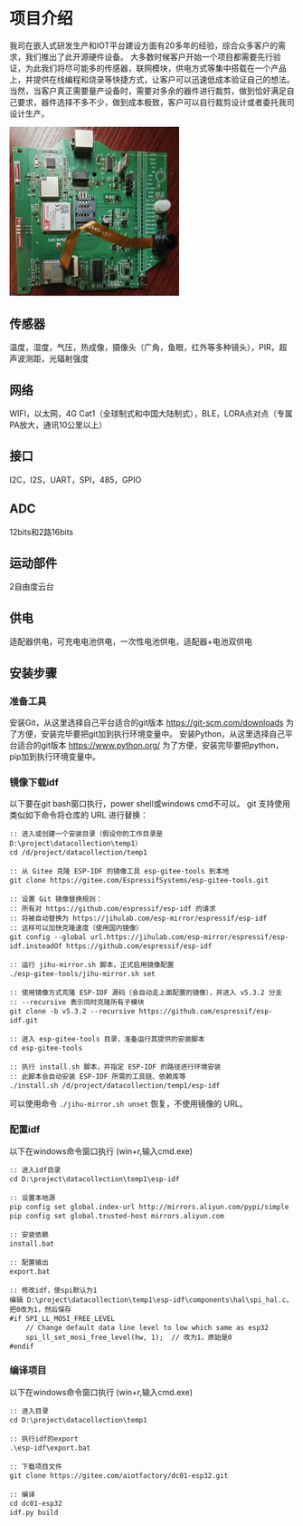 # 项目介绍

我司在嵌入式研发生产和IOT平台建设方面有20多年的经验，综合众多客户的需求，我们推出了此开源硬件设备。
大多数时候客户开始一个项目都需要先行验证，为此我们将尽可能多的传感器，联网模块，供电方式等集中搭载在一个产品上，并提供在线编程和烧录等快捷方式，让客户可以迅速低成本验证自己的想法。
当然，当客户真正需要量产设备时，需要对多余的器件进行裁剪，做到恰好满足自己要求，器件选择不多不少，做到成本极致，客户可以自行裁剪设计或者委托我司设计生产。

<img src="docs/pcb02.jpg" alt="PCB图片" width="300"/>

## 传感器

温度，湿度，气压，热成像，摄像头（广角，鱼眼，红外等多种镜头），PIR，超声波测距，光辐射强度

## 网络

WIFI，以太网，4G Cat1（全球制式和中国大陆制式），BLE，LORA点对点（专属PA放大，通讯10公里以上）

## 接口

I2C，I2S，UART，SPI，485，GPIO

## ADC

12bits和2路16bits

## 运动部件

2自由度云台

## 供电

适配器供电，可充电电池供电，一次性电池供电，适配器+电池双供电


## 安装步骤

### 准备工具

安装Git，从这里选择自己平台适合的git版本 https://git-scm.com/downloads 为了方便，安装完毕要把git加到执行环境变量中。
安装Python，从这里选择自己平台适合的git版本 https://www.python.org/ 为了方便，安装完毕要把python，pip加到执行环境变量中。

   
### 镜像下载idf

以下要在git bash窗口执行，power shell或windows cmd不可以。
git 支持使用类似如下命令将仓库的 URL 进行替换：

```
:: 进入或创建一个安装目录（假设你的工作目录是 D:\project\datacollection\temp1）
cd /d/project/datacollection/temp1

:: 从 Gitee 克隆 ESP-IDF 的镜像工具 esp-gitee-tools 到本地
git clone https://gitee.com/EspressifSystems/esp-gitee-tools.git

:: 设置 Git 镜像替换规则：
:: 所有对 https://github.com/espressif/esp-idf 的请求
:: 将被自动替换为 https://jihulab.com/esp-mirror/espressif/esp-idf
:: 这样可以加快克隆速度（使用国内镜像）
git config --global url.https://jihulab.com/esp-mirror/espressif/esp-idf.insteadOf https://github.com/espressif/esp-idf

:: 运行 jihu-mirror.sh 脚本，正式启用镜像配置
./esp-gitee-tools/jihu-mirror.sh set

:: 使用镜像方式克隆 ESP-IDF 源码（会自动走上面配置的镜像），并进入 v5.3.2 分支
:: --recursive 表示同时克隆所有子模块
git clone -b v5.3.2 --recursive https://github.com/espressif/esp-idf.git

:: 进入 esp-gitee-tools 目录，准备运行其提供的安装脚本
cd esp-gitee-tools

:: 执行 install.sh 脚本，并指定 ESP-IDF 的路径进行环境安装
:: 此脚本会自动安装 ESP-IDF 所需的工具链、依赖库等
./install.sh /d/project/datacollection/temp1/esp-idf

```

可以使用命令 `./jihu-mirror.sh unset` 恢复，不使用镜像的 URL。

### 配置idf

以下在windows命令窗口执行 (win+r,输入cmd.exe)

```
:: 进入idf目录
cd D:\project\datacollection\temp1\esp-idf

:: 设置本地源
pip config set global.index-url http://mirrors.aliyun.com/pypi/simple
pip config set global.trusted-host mirrors.aliyun.com

:: 安装依赖
install.bat

:: 配置输出
export.bat

:: 修改idf，使spi默认为1
编辑 D:\project\datacollection\temp1\esp-idf\components\hal\spi_hal.c，把0改为1，然后保存
#if SPI_LL_MOSI_FREE_LEVEL 
    // Change default data line level to low which same as esp32
    spi_ll_set_mosi_free_level(hw, 1);  // 改为1，原始是0
#endif

```

### 编译项目

以下在windows命令窗口执行 (win+r,输入cmd.exe)

```
:: 进入目录
cd D:\project\datacollection\temp1

:: 执行idf的export
.\esp-idf\export.bat

:: 下载项目文件
git clone https://gitee.com/aiotfactory/dc01-esp32.git

:: 编译
cd dc01-esp32
idf.py build

```